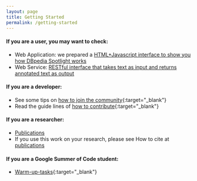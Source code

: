 ```yaml
---
layout: page
title: Getting Started
permalink: /getting-started
---
```



#### If you are a user, you may want to check:

* Web Application: we prepared a [HTML+Javascript interface to show you how DBpedia Spotlight works](/demo)
* Web Service: [RESTful interface that takes text as input and returns annotated text as output](/spotlight-api)


#### If you are a developer:

* See some tips on [how to join the community](https://github.com/dbpedia-spotlight/dbpedia-spotlight/wiki/Joining-the-Community){:target="_blank"}
* Read the guide lines of [how to contribute](https://github.com/dbpedia-spotlight/dbpedia-spotlight/wiki/Contributing){:target="_blank"}


#### If you are a researcher:

* [Publications](/publications)
* If you use this work on your research, please see How to cite at [publications](/publications)

####  If you are a Google Summer of Code student: 

* [Warm-up-tasks](https://github.com/dbpedia-spotlight/dbpedia-spotlight/wiki/Warm-up-tasks){:target="_blank"}
